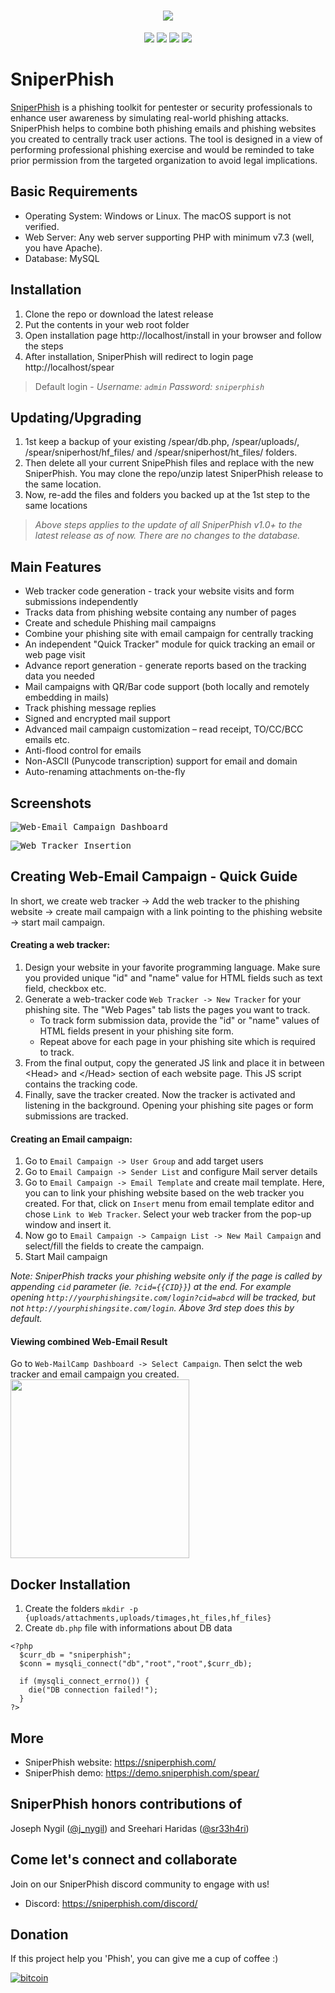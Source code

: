 <h1 align="center">
  <a href=""><img src="https://user-images.githubusercontent.com/15928266/116806917-ab0f8d80-ab62-11eb-8d34-962fdfe692a7.png" ></img></a>
</h1>
<p align="center"> 
  <a href=""><img src="https://img.shields.io/static/v1?label=php&message=>=7.3&color=green&style=flat&logo=php"></a>
  <a href=""><img src="https://img.shields.io/static/v1?label=Platform&message=Linux/Windows&color=orange&style=flat"></a>
  <a href=""><img src="https://img.shields.io/static/v1?label=License&message=MIT&color=blue&style=flat"></a>
   <a href=""><img src="https://img.shields.io/badge/Contributions-Welcome-brightgreen.svg?style=flat"></a>
</p>

# SniperPhish
[SniperPhish](https://sniperphish.com/) is a phishing toolkit for pentester or security professionals to enhance user awareness by simulating real-world phishing attacks. SniperPhish helps to combine both phishing emails and phishing websites you created to centrally track user actions. The tool is designed in a view of performing professional phishing exercise and would be reminded to take prior permission from the targeted organization to avoid legal implications.

## Basic Requirements
* Operating System: Windows or Linux. The macOS support is not verified.
* Web Server: Any web server supporting PHP with minimum v7.3 (well, you have Apache).
* Database: MySQL

## Installation
1. Clone the repo or download the latest release
2. Put the contents in your web root folder
3. Open installation page http://localhost/install in your browser and follow the steps
4. After installation, SniperPhish will redirect to login page http://localhost/spear
>Default login - *Username: `admin`   Password: `sniperphish`*

## Updating/Upgrading
1. 1st keep a backup of your existing /spear/db.php, /spear/uploads/, /spear/sniperhost/hf_files/ and /spear/sniperhost/ht_files/ folders. 
2. Then delete all your current SnipePhish files and replace with the new SniperPhish. You may clone the repo/unzip latest SniperPhish release to the same location.
3. Now, re-add the files and folders you backed up at the 1st step to the same locations

>*Above steps applies to the update of all SniperPhish v1.0+ to the latest release as of now. There are no changes to the database.*
## Main Features
* Web tracker code generation - track your website visits and form submissions independently
* Tracks data from phishing website containg any number of pages
* Create and schedule Phishing mail campaigns
* Combine your phishing site with email campaign for centrally tracking
* An independent "Quick Tracker" module for quick tracking an email or web page visit
* Advance report generation - generate reports based on the tracking data you needed
* Mail campaigns with QR/Bar code support (both locally and remotely embedding in mails)
* Track phishing message replies
* Signed and encrypted mail support
* Advanced mail campaign customization – read receipt, TO/CC/BCC emails etc.
* Anti-flood control for emails
* Non-ASCII (Punycode transcription) support for email and domain
* Auto-renaming attachments on-the-fly

## Screenshots
<kbd>![Web-Email Campaign Dashboard](https://user-images.githubusercontent.com/15928266/116777794-e9447880-aaa0-11eb-9697-af5f5617b279.PNG)</kbd>

<kbd>![Web Tracker Insertion](https://user-images.githubusercontent.com/15928266/116777832-198c1700-aaa1-11eb-9f10-4a0b27c172d8.gif)</kbd>

## Creating Web-Email Campaign - Quick Guide
In short, we create web tracker -> Add the web tracker to the phishing website -> create mail campaign with a link pointing to the phishing website -> start mail campaign.
#### Creating a web tracker:
1. Design your website in your favorite programming language. Make sure you provided unique "id" and "name" value for HTML fields such as text field, checkbox etc.
2. Generate a web-tracker code `Web Tracker -> New Tracker` for your phishing site. The "Web Pages" tab lists the pages you want to track.
    * To track form submission data, provide the "id" or "name" values of HTML fields present in your phishing site form.
    * Repeat above for each page in your phishing site which is required to track.
3. From the final output, copy the generated JS link and place it in between &lt;Head&gt; and &lt;/Head&gt; section of each website page. This JS script contains the tracking code.
4. Finally, save the tracker created. Now the tracker is activated and listening in the background. Opening your phishing site pages or form submissions are tracked.

#### Creating an Email campaign:
1. Go to `Email Campaign -> User Group` and add target users 
2. Go to `Email Campaign -> Sender List` and configure Mail server details
3. Go to `Email Campaign -> Email Template` and create mail template. Here, you can to link your phishing website based on the web tracker you created. For that, click on `Insert` menu from email template editor and chose `Link to Web Tracker`. Select your web tracker from the pop-up window and insert it.
4. Now go to `Email Campaign -> Campaign List -> New Mail Campaign` and select/fill the fields to create the campaign.
5. Start Mail campaign

_Note: SniperPhish tracks your phishing website only if the page is called by appending `cid` parameter (ie. `?cid={{CID}}`) at the end. For example opening `http://yourphishingsite.com/login?cid=abcd` will be tracked, but not `http://yourphishingsite.com/login`. Above 3rd step does this by default._

#### Viewing combined Web-Email Result
Go to `Web-MailCamp Dashboard -> Select Campaign`. Then selct the web tracker and email campaign you created.<br/>
<kbd><img src="https://user-images.githubusercontent.com/15928266/116777253-2e1bdf80-aaa0-11eb-9c44-e1db8f200c39.png" height="286"></img></kbd>

## Docker Installation
1. Create the folders `mkdir -p  {uploads/attachments,uploads/timages,ht_files,hf_files}`
2. Create `db.php` file with informations about DB data
```
<?php
  $curr_db = "sniperphish";
  $conn = mysqli_connect("db","root","root",$curr_db);

  if (mysqli_connect_errno()) {
    die("DB connection failed!");
  }
?>
```


## More
* SniperPhish website: https://sniperphish.com/
* SniperPhish demo: https://demo.sniperphish.com/spear/

## SniperPhish honors contributions of
Joseph Nygil ([@j_nygil](https://twitter.com/j_nygil)) and Sreehari Haridas ([@sr33h4ri](https://twitter.com/sr33h4ri))

## Come let's connect and collaborate
Join on our SniperPhish discord community to engage with us!
* Discord: https://sniperphish.com/discord/

## Donation
If this project help you 'Phish', you can give me a cup of coffee :) 

[![bitcoin](https://user-images.githubusercontent.com/15928266/124384822-9c318c80-dd05-11eb-948c-f0b9e697b740.png)](https://sniperphish.com/donate)
